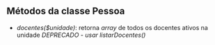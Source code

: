 ## Métodos da classe Pessoa 

 - *docentes($unidade)*: retorna *array* de todos os docentes ativos na unidade *DEPRECADO - usar listarDocentes()*
 



